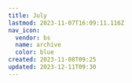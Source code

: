 ```yaml
---
title: July
lastmod: 2023-11-07T16:09:11.116Z
nav_icon:
  vendor: bs
  name: archive
  color: blue
created: 2023-11-08T09:25
updated: 2023-12-11T09:30
---
```

